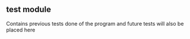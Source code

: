 ## test module

Contains previous tests done of the program and future tests will also be placed here
